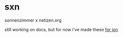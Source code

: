 # sxn
sonnenzimmer x netizen.org

still working on docs, but for now i've made these [for jon](docs/for-jon.md)
